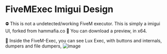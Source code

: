 # FiveMExec Imigui Design

⛔ This is not a undetected/working FiveM executor. This is simply a imigui UI, forked from hammafia.co
📄 You can download a preview, in x64. 


📑 Inside the FiveM-Exec, you can see Lux Exec, with buttons and internals, dumpers and file dumpers, 
![image](https://user-images.githubusercontent.com/122197909/217762541-53a54e34-3ec5-4957-b3bd-79f148978ec5.png)
